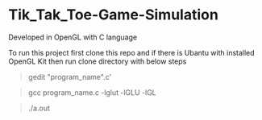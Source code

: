 # Tik_Tak_Toe-Game-Simulation

Developed in OpenGL with C language

To run this project first clone this repo and if there is Ubantu with installed OpenGL Kit then run clone directory with below steps

  > gedit "program_name".c'
  
  > gcc program_name.c -lglut -lGLU -lGL
  
  > ./a.out
